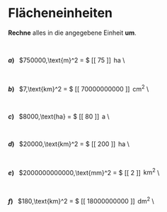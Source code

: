 <!--
version:  0.0.1

language: de

@style
input {
    text-align: center;
}

.flex-container {
    display: flex;
    flex-wrap: wrap;
    align-items: stretch;
    gap: 20px;
}

.flex-child {
    flex: 1;
    min-width: 350px;
    margin-right: 20px;
}

@media (max-width: 400px) {
    .flex-child {
        flex: 100%;
        margin-right: 0;
    }
}
@end

formula: \carry   \textcolor{red}{\scriptsize #1}
formula: \digit   \rlap{\carry{#1}}\phantom{#2}#2
formula: \permil  \text{‰}

import: https://raw.githubusercontent.com/LiaTemplates/Tikz-Jax/main/README.md

script: https://cdn.jsdelivr.net/gh/LiaTemplates/Tikz-Jax@main/dist/index.js


tags: Einheiten, Länge, Fläche, mittel, sehr niedrig, Angeben

comment: Rechne die Flächeneinheit richtig um.

author: Martin Lommatzsch

-->




# Flächeneinheiten


**Rechne** alles in die angegebene Einheit **um**.

<br>


<section class="flex-container">

<div class="flex-child">

__$a)\;\;$__ $750000\,\text{m}^2 = $ [[      75      ]] $\,\text{ha}$ \

</div>
<br>
<div class="flex-child">

__$b)\;\;$__ $7\,\text{km}^2 = $ [[ 70000000000 ]] $\,\text{cm}^2$ \

</div>
<br>
<div class="flex-child">

__$c)\;\;$__ $8000\,\text{ha} = $ [[      80      ]] $\,\text{a}$ \

</div>
<br>
<div class="flex-child">

__$d)\;\;$__ $20000\,\text{km}^2 = $ [[      200     ]] $\,\text{ha}$ \

</div>
<br>
<div class="flex-child">

__$e)\;\;$__ $2000000000000\,\text{mm}^2 = $ [[       2      ]] $\,\text{km}^2$ \

</div>
<br>
<div class="flex-child">

__$f)\;\;$__ $180\,\text{km}^2 = $ [[ 18000000000 ]] $\,\text{dm}^2$ \

</div>


</section>

<br>
<br>
<br>
<br>
<br>